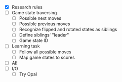 - [x] Research rules
- [ ] Game state traversing
    - [ ] Possible next moves
    - [ ] Possible previous moves
    - [ ] Recognize flipped and rotated states as siblings
    - [ ] Define siblings' "leader"
    - [ ] Game state ID
- [ ] Learning task
    - [ ] Follow all possible moves
    - [ ] Map game states to scores
- [ ] AI!
- [ ] I/O
    - [ ] Try Opal
